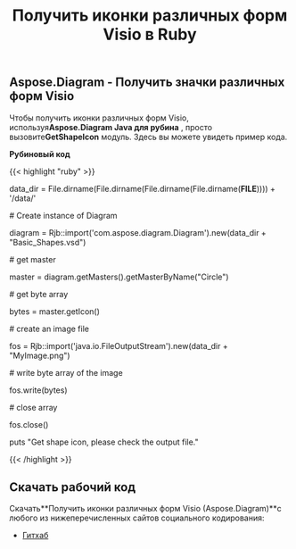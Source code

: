 ﻿---
title: Получить иконки различных форм Visio в Ruby
type: docs
weight: 40
url: /ru/java/get-icons-of-various-visio-shapes-in-ruby/
---
## **Aspose.Diagram - Получить значки различных форм Visio**
 Чтобы получить иконки различных форм Visio, используя**Aspose.Diagram Java для рубина** , просто вызовите**GetShapeIcon** модуль. Здесь вы можете увидеть пример кода.

**Рубиновый код**

{{< highlight "ruby" >}}

 data_dir = File.dirname(File.dirname(File.dirname(File.dirname(__FILE__)))) + '/data/'

\# Create instance of Diagram

diagram = Rjb::import('com.aspose.diagram.Diagram').new(data_dir + "Basic_Shapes.vsd")

\# get master

master = diagram.getMasters().getMasterByName("Circle")

\# get byte array

bytes = master.getIcon()

\# create an image file

fos = Rjb::import('java.io.FileOutputStream').new(data_dir + "MyImage.png")

\# write byte array of the image

fos.write(bytes)

\# close array

fos.close()

puts "Get shape icon, please check the output file."

{{< /highlight >}}
## **Скачать рабочий код**
 Скачать**Получить иконки различных форм Visio (Aspose.Diagram)**с любого из нижеперечисленных сайтов социального кодирования:

- [Гитхаб](https://github.com/asposediagram/Aspose.Diagram-for-Java/blob/master/Plugins/Aspose_Diagram_Java_for_Ruby/lib/asposediagramjava/Shapes/getshapeicon.rb)
